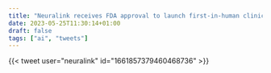 ```yaml
---
title: "Neuralink receives FDA approval to launch first-in-human clinical study"
date: 2023-05-25T11:30:14+01:00
draft: false
tags: ["ai", "tweets"]
---
```

{{< tweet user="neuralink" id="1661857379460468736" >}}
